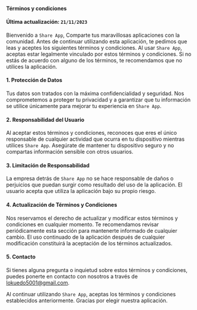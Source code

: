#### Términos y condiciones
#### Última actualización: `21/11/2023`

Bienvenido a `Share App`, Comparte tus maravillosas aplicaciones con la comunidad. Antes de continuar utilizando esta aplicación, te pedimos que leas y aceptes los siguientes términos y condiciones. Al usar `Share App`, aceptas estar legalmente vinculado por estos términos y condiciones. Si no estás de acuerdo con alguno de los términos, te recomendamos que no utilices la aplicación.

#### 1. Protección de Datos

Tus datos son tratados con la máxima confidencialidad y seguridad. Nos comprometemos a proteger tu privacidad y a garantizar que tu información se utilice únicamente para mejorar tu experiencia en `Share App`.

#### 2. Responsabilidad del Usuario

Al aceptar estos términos y condiciones, reconoces que eres el único responsable de cualquier actividad que ocurra en tu dispositivo mientras utilices `Share App`. Asegúrate de mantener tu dispositivo seguro y no compartas información sensible con otros usuarios.

#### 3. Limitación de Responsabilidad

La empresa detrás de `Share App` no se hace responsable de daños o perjuicios que puedan surgir como resultado del uso de la aplicación. El usuario acepta que utiliza la aplicación bajo su propio riesgo.

#### 4. Actualización de Términos y Condiciones

Nos reservamos el derecho de actualizar y modificar estos términos y condiciones en cualquier momento. Te recomendamos revisar periódicamente esta sección para mantenerte informado de cualquier cambio. El uso continuado de la aplicación después de cualquier modificación constituirá la aceptación de los términos actualizados.

#### 5. Contacto

Si tienes alguna pregunta o inquietud sobre estos términos y condiciones, puedes ponerte en contacto con nosotros a través de lokuedo5001@gmail.com.

Al continuar utilizando `Share App`, aceptas los términos y condiciones establecidos anteriormente. Gracias por elegir nuestra aplicación.
